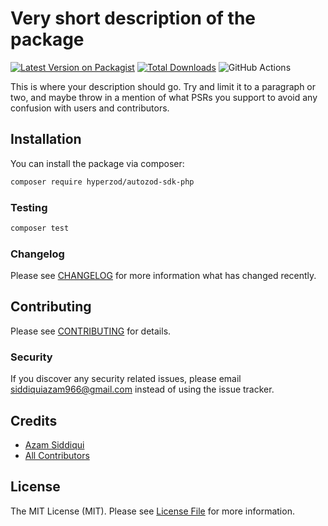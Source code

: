 # Very short description of the package

[![Latest Version on Packagist](https://img.shields.io/packagist/v/hyperzod/autozod-sdk-php.svg?style=flat-square)](https://packagist.org/packages/hyperzod/autozod-sdk-php)
[![Total Downloads](https://img.shields.io/packagist/dt/hyperzod/autozod-sdk-php.svg?style=flat-square)](https://packagist.org/packages/hyperzod/autozod-sdk-php)
![GitHub Actions](https://github.com/hyperzod/autozod-sdk-php/actions/workflows/main.yml/badge.svg)

This is where your description should go. Try and limit it to a paragraph or two, and maybe throw in a mention of what PSRs you support to avoid any confusion with users and contributors.

## Installation

You can install the package via composer:

```bash
composer require hyperzod/autozod-sdk-php
```


### Testing

```bash
composer test
```

### Changelog

Please see [CHANGELOG](CHANGELOG.md) for more information what has changed recently.

## Contributing

Please see [CONTRIBUTING](CONTRIBUTING.md) for details.

### Security

If you discover any security related issues, please email siddiquiazam966@gmail.com instead of using the issue tracker.

## Credits

-   [Azam Siddiqui](https://github.com/hyperzod)
-   [All Contributors](../../contributors)

## License

The MIT License (MIT). Please see [License File](LICENSE.md) for more information.
